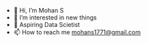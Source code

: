 - 👋 Hi, I’m Mohan S
- 👀 I’m interested in new things
- 🌱 Aspiring Data Scietist
- 📫 How to reach me mohans1771@gmail.com

<!---
Mohan1771/Mohan1771 is a ✨ special ✨ repository because its `README.md` (this file) appears on your GitHub profile.
You can click the Preview link to take a look at your changes.
--->
